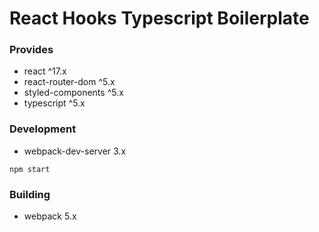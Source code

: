 # React Hooks Typescript Boilerplate

### Provides

- react ^17.x
- react-router-dom ^5.x
- styled-components ^5.x
- typescript ^5.x

### Development

- webpack-dev-server 3.x

`npm start`

### Building

- webpack 5.x

